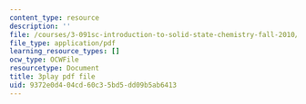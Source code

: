 ```yaml
---
content_type: resource
description: ''
file: /courses/3-091sc-introduction-to-solid-state-chemistry-fall-2010/9372e0d404cd60c35bd5dd09b5ab6413_j7EBObU5Tjk.pdf
file_type: application/pdf
learning_resource_types: []
ocw_type: OCWFile
resourcetype: Document
title: 3play pdf file
uid: 9372e0d4-04cd-60c3-5bd5-dd09b5ab6413
---
```

